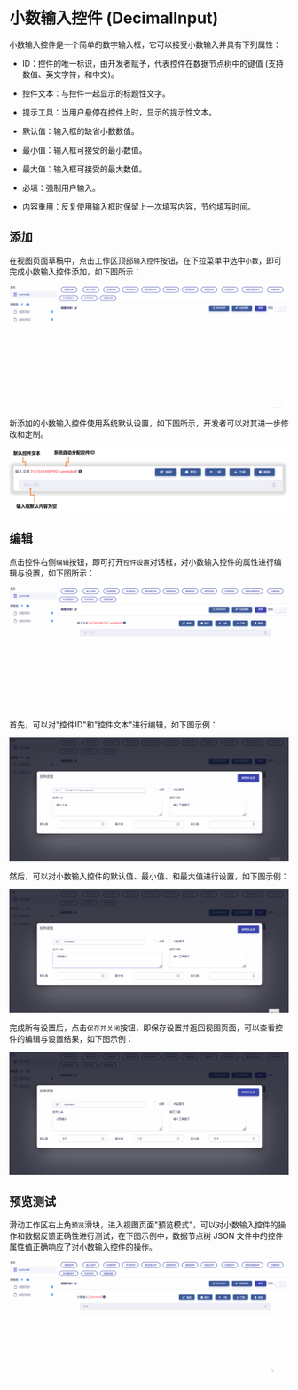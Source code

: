 # 小数输入控件 (DecimalInput)

小数输入控件是一个简单的数字输入框，它可以接受小数输入并具有下列属性：

* ID：控件的唯一标识，由开发者赋予，代表控件在数据节点树中的键值 (支持数值、英文字符，和中文)。

* 控件文本：与控件一起显示的标题性文字。

* 提示工具：当用户悬停在控件上时，显示的提示性文本。

* 默认值：输入框的缺省小数数值。

* 最小值：输入框可接受的最小数值。

* 最大值：输入框可接受的最大数值。

* 必填：强制用户输入。

* 内容重用：反复使用输入框时保留上一次填写内容，节约填写时间。

## 添加

在视图页面草稿中，点击工作区顶部`输入控件`按钮，在下拉菜单中选中`小数`，即可完成小数输入控件添加，如下图所示：

![Matrix.OS](../../../../../media/os/tools/modelview/addfloat.gif "添加小数输入控件")

新添加的小数输入控件使用系统默认设置，如下图所示，开发者可以对其进一步修改和定制。

![Matrix.OS](../../../../../media/os/tools/modelview/addfloat.png "小数输入控件默认设置")

## 编辑

点击控件右侧`编辑`按钮，即可打开`控件设置`对话框，对小数输入控件的属性进行编辑与设置，如下图所示：

![Matrix.OS](../../../../../media/os/tools/modelview/editfloat1.gif "编辑小数输入控件 - 打开控件设置对话框")

首先，可以对"控件ID"和"控件文本"进行编辑，如下图示例：

![Matrix.OS](../../../../../media/os/tools/modelview/editfloat2.gif "编辑小数输入控件 - 控件ID与文本编辑")

然后，可以对小数输入控件的默认值、最小值、和最大值进行设置，如下图示例：

![Matrix.OS](../../../../../media/os/tools/modelview/editfloat3.gif "编辑小数输入控件 - 设置默认值和最大最小值")

完成所有设置后，点击`保存并关闭`按钮，即保存设置并返回视图页面，可以查看控件的编辑与设置结果，如下图示例：

![Matrix.OS](../../../../../media/os/tools/modelview/editfloat4.gif "编辑小数输入控件 - 保存控件设置")

## 预览测试

滑动工作区右上角`预览`滑块，进入视图页面"预览模式"，可以对小数输入控件的操作和数据反馈正确性进行测试，在下图示例中，数据节点树 JSON 文件中的控件属性值正确响应了对小数输入控件的操作。

![Matrix.OS](../../../../../media/os/tools/modelview/testfloat.gif "测试小数输入控件")